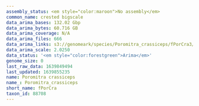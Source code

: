 ```yaml
---
assembly_status: <em style="color:maroon">No assembly</em>
common_name: crested bigscale
data_arima_bases: 132.02 Gbp
data_arima_bytes: 60.716 GB
data_arima_coverage: N/A
data_arima_files: 666
data_arima_links: s3://genomeark/species/Poromitra_crassiceps/fPorCra3/genomic_data/arima/<br>
data_arima_scale: 2.0250
data_status: '<em style="color:forestgreen">Arima</em>'
genome_size: 0
last_raw_data: 1639849494
last_updated: 1639855235
name: Poromitra crassiceps
name_: Poromitra_crassiceps
short_name: fPorCra
taxon_id: 88708
---
```

